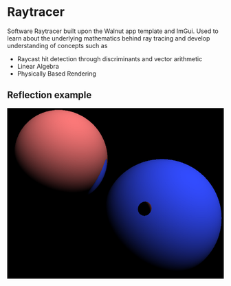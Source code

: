 # Raytracer
Software Raytracer built upon the Walnut app template and ImGui. Used to learn about the underlying mathematics behind ray tracing and develop understanding of concepts such as 
- Raycast hit detection through discriminants and vector arithmetic
- Linear Algebra
- Physically Based Rendering

## Reflection example
![reflection example](https://github.com/TMarwah/Raytracer/blob/master/Documentation/ReflectionExample.png)
